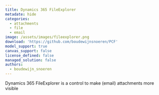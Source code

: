```yaml
---
title: Dynamics 365 FileExplorer
metadate: hide
categories:
  - attachments
  - file
  - email
image: /assets/images/fileexplorer.png
download: 'https://github.com/boudewijnsnoeren/PCF'
model_support: true
canvas_support: false
license_defined: false
managed_solution: false
authors:
  - boudewijn_snoeren
---
```


Dynamics 365 FileExplorer is a control to make (email) attachments more visible
